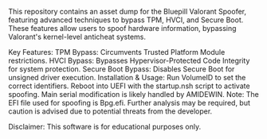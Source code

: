 This repository contains an asset dump for the Bluepill Valorant Spoofer, featuring advanced techniques to bypass TPM, HVCI, and Secure Boot. These features allow users to spoof hardware information, bypassing Valorant's kernel-level anticheat systems.

Key Features:
TPM Bypass: Circumvents Trusted Platform Module restrictions.
HVCI Bypass: Bypasses Hypervisor-Protected Code Integrity for system protection.
Secure Boot Bypass: Disables Secure Boot for unsigned driver execution.
Installation & Usage:
Run VolumeID to set the correct identifiers.
Reboot into UEFI with the startup.nsh script to activate spoofing.
Main serial modification is likely handled by AMIDEWIN.
Note:
The EFI file used for spoofing is Bpg.efi. Further analysis may be required, but caution is advised due to potential threats from the developer.

Disclaimer: This software is for educational purposes only.
